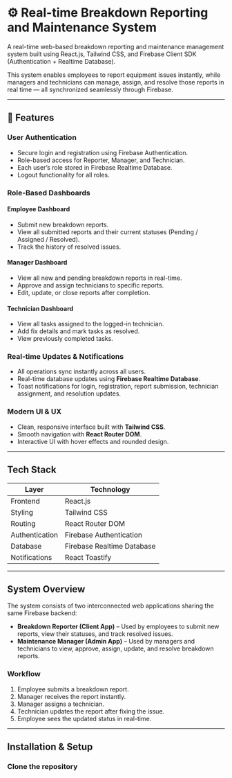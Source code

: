 # ⚙️ Real-time Breakdown Reporting and Maintenance System

A real-time web-based breakdown reporting and maintenance management system built using React.js, Tailwind CSS, and Firebase Client SDK (Authentication + Realtime Database).

This system enables employees to report equipment issues instantly, while managers and technicians can manage, assign, and resolve those reports in real time — all synchronized seamlessly through Firebase.

---

## 🚀 Features

### User Authentication
- Secure login and registration using Firebase Authentication.
- Role-based access for Reporter, Manager, and Technician.
- Each user’s role stored in Firebase Realtime Database.
- Logout functionality for all roles.

### Role-Based Dashboards
#### Employee Dashboard
- Submit new breakdown reports.
- View all submitted reports and their current statuses (Pending / Assigned / Resolved).
- Track the history of resolved issues.

#### Manager Dashboard
- View all new and pending breakdown reports in real-time.
- Approve and assign technicians to specific reports.
- Edit, update, or close reports after completion.

#### Technician Dashboard
- View all tasks assigned to the logged-in technician.
- Add fix details and mark tasks as resolved.
- View previously completed tasks.

### Real-time Updates & Notifications
- All operations sync instantly across all users.
- Real-time database updates using **Firebase Realtime Database**.
- Toast notifications for login, registration, report submission, technician assignment, and resolution updates.

### Modern UI & UX
- Clean, responsive interface built with **Tailwind CSS**.
- Smooth navigation with **React Router DOM**.
- Interactive UI with hover effects and rounded design.

---

## Tech Stack

| Layer | Technology |
|-------|-------------|
| Frontend | React.js |
| Styling | Tailwind CSS |
| Routing | React Router DOM |
| Authentication | Firebase Authentication |
| Database | Firebase Realtime Database |
| Notifications | React Toastify |

---

## System Overview

The system consists of two interconnected web applications sharing the same Firebase backend:

- **Breakdown Reporter (Client App)** – Used by employees to submit new reports, view their statuses, and track resolved issues.
- **Maintenance Manager (Admin App)** – Used by managers and technicians to view, approve, assign, update, and resolve breakdown reports.

### Workflow
1. Employee submits a breakdown report.
2. Manager receives the report instantly.
3. Manager assigns a technician.
4. Technician updates the report after fixing the issue.
5. Employee sees the updated status in real-time.

---
## Installation & Setup
### Clone the repository



